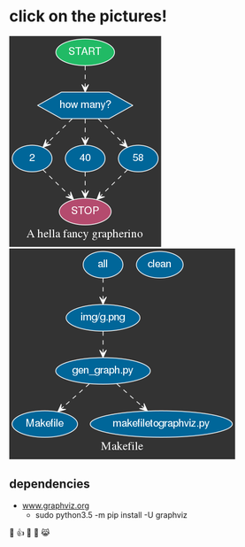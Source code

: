 # click on the pictures!

<a href="basic_graph">
  <img src="basic_graph/img/g1.png"></img>
</a>

<a href="makefile_graph">
  <img src="makefile_graph/img/g.png"></img>
</a>

## dependencies
- www.graphviz.org
  - sudo python3.5 -m pip install -U graphviz

:poop: :+1: :100: :eyes: :joy_cat:
